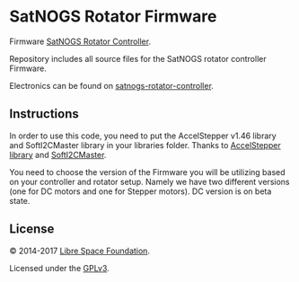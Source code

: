 # SatNOGS Rotator Firmware

Firmware [SatNOGS Rotator Controller](https://github.com/satnogs/satnogs-rotator-controller/).

Repository includes all source files for the SatNOGS rotator controller Firmware.

Electronics can be found on [satnogs-rotator-controller](https://github.com/satnogs/satnogs-rotator-controller).

## Instructions
In order to use this code, you need to put the AccelStepper v1.46 library and SoftI2CMaster library in your libraries folder. Thanks to [AccelStepper library](http://www.airspayce.com/mikem/arduino/AccelStepper/) and [SoftI2CMaster](https://github.com/todbot/SoftI2CMaster).

You need to choose the version of the Firmware you will be utilizing based on your controller and rotator setup. Namely we have two different versions (one for DC motors and one for Stepper motors). DC version is on beta state.

## License

&copy; 2014-2017 [Libre Space Foundation](http://libre.space).

Licensed under the [GPLv3](LICENSE).
